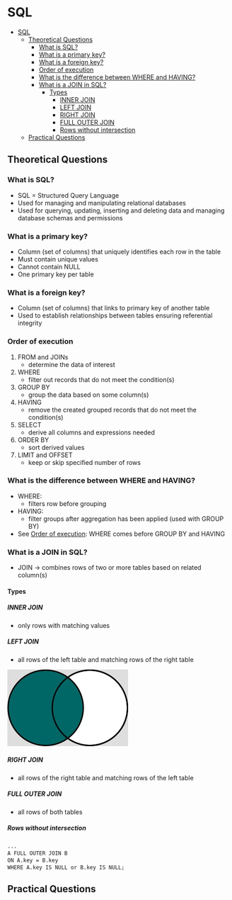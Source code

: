 # SQL

- [SQL](#sql)
  - [Theoretical Questions](#theoretical-questions)
    - [What is SQL?](#what-is-sql)
    - [What is a primary key?](#what-is-a-primary-key)
    - [What is a foreign key?](#what-is-a-foreign-key)
    - [Order of execution](#order-of-execution)
    - [What is the difference between WHERE and HAVING?](#what-is-the-difference-between-where-and-having)
    - [What is a JOIN in SQL?](#what-is-a-join-in-sql)
      - [Types](#types)
        - [INNER JOIN](#inner-join)
        - [LEFT JOIN](#left-join)
        - [RIGHT JOIN](#right-join)
        - [FULL OUTER JOIN](#full-outer-join)
        - [Rows without intersection](#rows-without-intersection)
  - [Practical Questions](#practical-questions)

## Theoretical Questions

### What is SQL?

- SQL = Structured Query Language
- Used for managing and manipulating relational databases
- Used for querying, updating, inserting and deleting data and managing database schemas and permissions

### What is a primary key?

- Column (set of columns) that uniquely identifies each row in the table
- Must contain unique values
- Cannot contain NULL
- One primary key per table

### What is a foreign key?

- Column (set of columns) that links to primary key of another table
- Used to establish relationships between tables ensuring referential integrity

### Order of execution

1. FROM and JOINs
    - determine the data of interest
2. WHERE
    - filter out records that do not meet the condition(s)
3. GROUP BY
    - group the data based on some column(s)
4. HAVING
    - remove the created grouped records that do not meet the condition(s)
5. SELECT
    - derive all columns and expressions needed
6. ORDER BY
    - sort derived values
7. LIMIT and OFFSET
    - keep or skip specified number of rows

### What is the difference between WHERE and HAVING?

- WHERE:
  - filters row before grouping
- HAVING:
  - filter groups after aggregation has been applied (used with GROUP BY)
- See [Order of execution](#order-of-execution): WHERE comes before GROUP BY and HAVING

### What is a JOIN in SQL?

- JOIN &rarr; combines rows of two or more tables based on related column(s)

#### Types

##### INNER JOIN
- only rows with matching values

##### LEFT JOIN
- all rows of the left table and matching rows of the right table

![Left Join](../sources/left_join.jpg "LEFT JOIN")

##### RIGHT JOIN
- all rows of the right table and matching rows of the left table

##### FULL OUTER JOIN
- all rows of both tables

##### Rows without intersection

```
...
A FULL OUTER JOIN B
ON A.key = B.key
WHERE A.key IS NULL or B.key IS NULL;
```

## Practical Questions